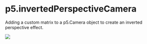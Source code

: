 # p5.invertedPerspectiveCamera
Adding a custom matrix to a p5.Camera object to create an inverted perspective effect.

![](inverted.gif)